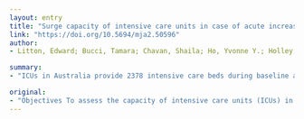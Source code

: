 ```yaml
---
layout: entry
title: "Surge capacity of intensive care units in case of acute increase in demand caused by COVID-19 in Australia"
link: "https://doi.org/10.5694/mja2.50596"
author:
- Litton, Edward; Bucci, Tamara; Chavan, Shaila; Ho, Yvonne Y.; Holley, Anthony; Howard, Gretta; Huckson, Sue; Kwong, Philomena; Millar, Johnny; Nguyen, Nhi; Secombe, Paul; Ziegenfuss, Marc; Pilcher, David

summary:
- "ICUs in Australia provide 2378 intensive care beds during baseline activity. Maximum surge would add 4258 intensiv beds (191% increase) and 2631 invasive ventilators (120% increase) Maximum surge in bed numbers could be hampered by a shortfall in invasive ventors and a large increase in clinician and nursing staff numbers. The directors of Australian ICU report that intensive care bed capacity could be near tripled in response to the expected increase in demand caused by COVID-19."

original:
- "Objectives To assess the capacity of intensive care units (ICUs) in Australia to respond to the expected increase in demand associated with COVID-19. Design Analysis of Australian and New Zealand Intensive Care Society (ANZICS) registry data, supplemented by an ICU surge capability survey and veterinary facilities survey (both March 2020). Settings All Australian ICUs and veterinary facilities. Main outcome measures Baseline numbers of ICU beds, ventilators, dialysis machines, extracorporeal membrane oxygenation machines, intravenous infusion pumps, and staff (senior medical staff, registered nurses); incremental capability to increase capacity (surge) by increasing ICU bed numbers; ventilator-to-bed ratios; number of ventilators in veterinary facilities. Results The 191 ICUs in Australia provide 2378 intensive care beds during baseline activity (9.3 ICU beds per 100??000 population). Of the 175 ICUs that responded to the surge survey (with 2228 intensive care beds), a maximal surge would add an additional 4258 intensive care beds (191% increase) and 2631 invasive ventilators (120% increase). This surge would require additional staffing of as many as 4092 senior doctors (245% increase over baseline) and 42??720 registered ICU nurses (269% increase over baseline). An additional 188 ventilators are available in veterinary facilities, including 179 human model ventilators. Conclusions The directors of Australian ICUs report that intensive care bed capacity could be near tripled in response to the expected increase in demand caused by COVID-19. But maximal surge in bed numbers could be hampered by a shortfall in invasive ventilators and would also require a large increase in clinician and nursing staff numbers."
---
```


